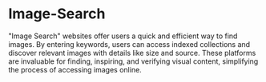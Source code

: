# Image-Search
"Image Search" websites offer users a quick and efficient way to find images. By entering keywords, users can access indexed collections and discover relevant images with details like size and source. These platforms are invaluable for finding, inspiring, and verifying visual content, simplifying the process of accessing images online.
